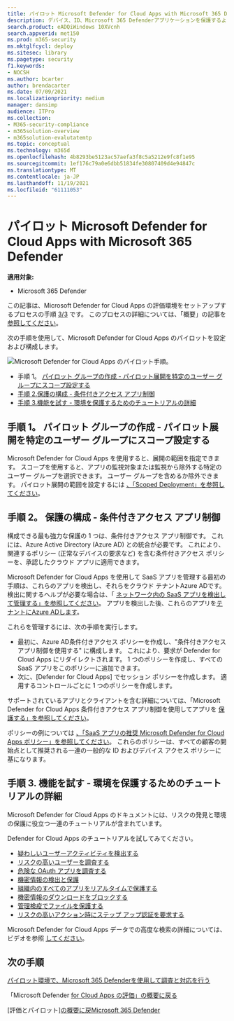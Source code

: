 ```yaml
---
title: パイロット Microsoft Defender for Cloud Apps with Microsoft 365 Defender
description: デバイス、ID、Microsoft 365 Defenderアプリケーションを保護するように設計されたセキュリティ ソリューションをテストおよびエクスペリエンスするために、テストラボまたはパイロット環境をセットアップします。
search.product: eADQiWindows 10XVcnh
search.appverid: met150
ms.prod: m365-security
ms.mktglfcycl: deploy
ms.sitesec: library
ms.pagetype: security
f1.keywords:
- NOCSH
ms.author: bcarter
author: brendacarter
ms.date: 07/09/2021
ms.localizationpriority: medium
manager: dansimp
audience: ITPro
ms.collection:
- M365-security-compliance
- m365solution-overview
- m365solution-evalutatemtp
ms.topic: conceptual
ms.technology: m365d
ms.openlocfilehash: 4b8293be5123ac57aefa3f8c5a5212e9fc8f1e95
ms.sourcegitcommit: 1ef176c79a0e6dbb51834fe30807409d4e94847c
ms.translationtype: MT
ms.contentlocale: ja-JP
ms.lasthandoff: 11/19/2021
ms.locfileid: "61111053"
---
```

# <a name="pilot-microsoft-defender-for-cloud-apps-with-microsoft-365-defender"></a>パイロット Microsoft Defender for Cloud Apps with Microsoft 365 Defender


**適用対象:**
- Microsoft 365 Defender

この記事は、Microsoft Defender for Cloud Apps の評価環境をセットアップするプロセスの手順 [3/3](eval-defender-mcas-overview.md) です。 このプロセスの詳細については、「概要」の記事を [参照してください](eval-defender-mcas-overview.md)。

次の手順を使用して、Microsoft Defender for Cloud Apps のパイロットを設定および構成します。


![Microsoft Defender for Cloud Apps のパイロット手順。](../../media/defender/m365-defender-mcas-pilot-steps.png)

- 手順 1。 [パイロット グループの作成 - パイロット展開を特定のユーザー グループにスコープ設定する](#step-1-create-the-pilot-group--scope-your-pilot-deployment-to-certain-user-groups)
- [手順 2.保護の構成 - 条件付きアクセス アプリ制御](#step-2-configure-protection--conditional-access-app-control)
- [手順 3.機能を試す - 環境を保護するためのチュートリアルの詳細](#step-3-try-out-capabilities--walk-through-tutorials-for-protecting-your-environment) 


## <a name="step-1-create-the-pilot-group--scope-your-pilot-deployment-to-certain-user-groups"></a>手順 1。 パイロット グループの作成 - パイロット展開を特定のユーザー グループにスコープ設定する

Microsoft Defender for Cloud Apps を使用すると、展開の範囲を指定できます。 スコープを使用すると、アプリの監視対象または監視から除外する特定のユーザー グループを選択できます。 ユーザー グループを含めるか除外できます。 パイロット展開の範囲を設定するには [、「Scoped Deployment」を参照してください](/cloud-app-security/scoped-deployment)。


## <a name="step-2-configure-protection--conditional-access-app-control"></a>手順 2。 保護の構成 - 条件付きアクセス アプリ制御

構成できる最も強力な保護の 1 つは、条件付きアクセス アプリ制御です。 これには、Azure Active Directory (Azure AD) との統合が必要です。 これにより、関連するポリシー (正常なデバイスの要求など) を含む条件付きアクセス ポリシーを、承認したクラウド アプリに適用できます。 

Microsoft Defender for Cloud Apps を使用して SaaS アプリを管理する最初の手順は、これらのアプリを検出し、それらをクラウド テナントAzure ADです。 検出に関するヘルプが必要な場合は、「 [ネットワーク内の SaaS アプリを検出して管理する」を参照してください](/cloud-app-security/tutorial-shadow-it)。 アプリを検出した後、これらのアプリを[テナントにAzure ADします](/azure/active-directory/manage-apps/add-application-portal)。

これらを管理するには、次の手順を実行します。

- 最初に、Azure AD条件付きアクセス ポリシーを作成し、"条件付きアクセス アプリ制御を使用する" に構成します。 これにより、要求が Defender for Cloud Apps にリダイレクトされます。 1 つのポリシーを作成し、すべての SaaS アプリをこのポリシーに追加できます。
- 次に、[Defender for Cloud Apps] でセッション ポリシーを作成します。 適用するコントロールごとに 1 つのポリシーを作成します。

サポートされているアプリとクライアントを含む詳細については、「Microsoft Defender for Cloud Apps 条件付きアクセス アプリ制御を使用してアプリを [保護する」を参照してください](/cloud-app-security/proxy-intro-aad)。 

ポリシーの例については [、「SaaS アプリの推奨 Microsoft Defender for Cloud Apps ポリシー」を参照してください](../office-365-security/mcas-saas-access-policies.md)。 これらのポリシーは、すべての顧客の開始[](../office-365-security/microsoft-365-policies-configurations.md)点として推奨される一連の一般的な ID およびデバイス アクセス ポリシーに基になります。 

## <a name="step-3-try-out-capabilities--walk-through-tutorials-for-protecting-your-environment"></a>手順 3. 機能を試す - 環境を保護するためのチュートリアルの詳細 

Microsoft Defender for Cloud Apps のドキュメントには、リスクの発見と環境の保護に役立つ一連のチュートリアルが含まれています。 

Defender for Cloud Apps のチュートリアルを試してみてください。

- [疑わしいユーザーアクティビティを検出する](/cloud-app-security/tutorial-suspicious-activity)
- [リスクの高いユーザーを調査する](/cloud-app-security/tutorial-ueba)
- [危険な OAuth アプリを調査する](/cloud-app-security/investigate-risky-oauth)
- [機密情報の検出と保護](/cloud-app-security/tutorial-dlp)
- [組織内のすべてのアプリをリアルタイムで保護する](/cloud-app-security/tutorial-proxy)
- [機密情報のダウンロードをブロックする](/cloud-app-security/use-case-proxy-block-session-aad)
- [管理検疫でファイルを保護する](/cloud-app-security/use-case-admin-quarantine)
- [リスクの高いアクション時にステップ アップ認証を要求する](/cloud-app-security/tutorial-step-up-authentication)

Microsoft Defender for Cloud Apps データでの高度な検索の詳細については、ビデオを参照 [してください](https://www.microsoft.com/en-us/videoplayer/embed/RWFISa)。

## <a name="next-steps"></a>次の手順

[パイロット環境で、Microsoft 365 Defenderを使用して調査と対応を行う](eval-defender-investigate-respond.md)

「Microsoft Defender [for Cloud Apps の評価」の概要に戻る](eval-defender-mcas-overview.md)

[評価とパイロット][の概要に戻Microsoft 365 Defender](eval-overview.md)
